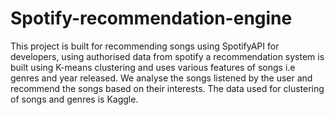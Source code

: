 # Spotify-recommendation-engine

This project is built for recommending songs using SpotifyAPI for developers, using authorised data from spotify a recommendation system is built using K-means clustering and uses various features of songs i.e genres and year released. We analyse the songs listened by the user and recommend the songs based on their interests.
The data used for clustering of songs and genres is Kaggle.

